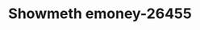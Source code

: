 ---
f_zip-code: 71055
f_state-code: LA
title: Showmeth emoney-26455
f_phone: 318-382-8003
f_city-only: Minden
f_address: 1016 Shreveport Rd Minden
f_location-unique-id: '26455'
slug: showmeth-emoney-26455
updated-on: '2024-05-30T13:46:58.046Z'
created-on: '2024-05-30T13:36:59.803Z'
published-on: '2024-05-30T13:54:32.469Z'
f_city-state: cms/city/minden-la.md
f_company: cms/company/showmeth-emoney.md
f_state: cms/state/louisiana.md
layout: '[payday-loan].html'
tags: payday-loan
---